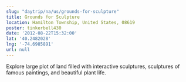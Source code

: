 ```yaml
---
slug: "daytrip/na/us/grounds-for-sculpture"
title: Grounds for Sculpture
location: Hamilton Township, United States, 08619
poster: tinkerbell430
date: '2012-08-22T15:32:00'
lat: '40.2482028'
lng: '-74.6985891'
url: null
---
```


Explore large plot of land filled with interactive sculptures, sculptures of famous paintings, and beautiful plant life.
